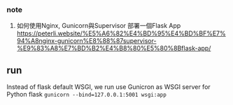 ### note
1. 如何使用Nginx, Gunicorn與Supervisor 部署一個Flask App
https://peterli.website/%E5%A6%82%E4%BD%95%E4%BD%BF%E7%94%A8nginx-gunicorn%E8%88%87supervisor-%E9%83%A8%E7%BD%B2%E4%B8%80%E5%80%8Bflask-app/


## run
Instead of flask default WSGI, we run use Gunicron as WSGI server for Python flask
`gunicorn --bind=127.0.0.1:5001 wsgi:app`
